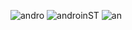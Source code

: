 ![andro](https://github.com/user-attachments/assets/8beb0bba-b775-4bc1-8134-ae4cf96b7b1c)
![androinST](https://github.com/user-attachments/assets/02dacb89-bc45-4432-ab15-b0257626a72f)
![an](https://github.com/user-attachments/assets/053af85a-ba84-44b1-a8ee-2de307a6c7f2)
